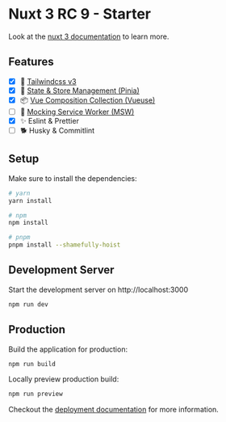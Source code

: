 # Nuxt 3 RC 9 - Starter

Look at the [nuxt 3 documentation](https://v3.nuxtjs.org) to learn more.

## Features

- [x] 🌊 [Tailwindcss v3](https://tailwindcss.com/)
- [x] 🍍 [State & Store Management (Pinia)](https://pinia.vuejs.org/)
- [x] 📦 [Vue Composition Collection (Vueuse)](https://vueuse.org/)
- [ ] 🥸 [Mocking Service Worker (MSW)](https://mswjs.io/)
- [x] ✨ Eslint & Prettier
- [ ] 🐕 Husky & Commitlint

## Setup

Make sure to install the dependencies:

```bash
# yarn
yarn install

# npm
npm install

# pnpm
pnpm install --shamefully-hoist
```

## Development Server

Start the development server on http://localhost:3000

```bash
npm run dev
```

## Production

Build the application for production:

```bash
npm run build
```

Locally preview production build:

```bash
npm run preview
```

Checkout the [deployment documentation](https://v3.nuxtjs.org/guide/deploy/presets) for more information.
